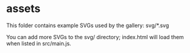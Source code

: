# assets

This folder contains example SVGs used by the gallery: svg/*.svg

You can add more SVGs to the svg/ directory; index.html will load them when listed in src/main.js.
